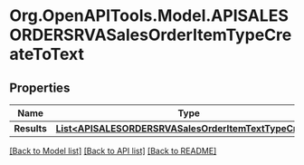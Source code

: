 # Org.OpenAPITools.Model.APISALESORDERSRVASalesOrderItemTypeCreateToText

## Properties

Name | Type | Description | Notes
------------ | ------------- | ------------- | -------------
**Results** | [**List&lt;APISALESORDERSRVASalesOrderItemTextTypeCreate&gt;**](APISALESORDERSRVASalesOrderItemTextTypeCreate.md) |  | [optional] 

[[Back to Model list]](../README.md#documentation-for-models) [[Back to API list]](../README.md#documentation-for-api-endpoints) [[Back to README]](../README.md)


